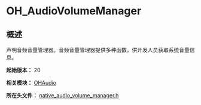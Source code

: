 # OH_AudioVolumeManager
<!--Kit: Audio Kit-->
<!--Subsystem: Multimedia-->
<!--Owner: @songshenke-->
<!--SE: @caixuejiang; @hao-liangfei; @zhanganxiang-->
<!--TSE: @Filger-->

## 概述

声明音频音量管理器。音频音量管理器提供多种函数，供开发人员获取系统音量信息。

**起始版本：** 20

**相关模块：** [OHAudio](capi-ohaudio.md)

**所在头文件：** [native_audio_volume_manager.h](capi-native-audio-volume-manager-h.md)

